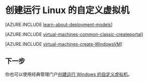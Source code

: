 <properties
	pageTitle="创建自定义 Linux 虚拟机 | Azure"
	description="了解如何从 Azure 经典管理门户使用经典部署模型创建自定义 Linux 虚拟机。"
	services="virtual-machines-linux"
	documentationCenter=""
	authors="cynthn"
	manager="timlt"
	editor="tysonn"
	tags="azure-service-management"/>

<tags
	ms.service="virtual-machines-linux"
	ms.date="07/06/2016"
	wacn.date="08/23/2016"/>

	
# 创建运行 Linux 的自定义虚拟机

[AZURE.INCLUDE [learn-about-deployment-models](../../includes/learn-about-deployment-models-classic-include.md)]

[AZURE.INCLUDE [virtual-machines-common-classic-createportal](../../includes/virtual-machines-common-classic-createportal.md)]

[AZURE.INCLUDE [virtual-machines-create-WindowsVM](../../includes/virtual-machines-create-linuxvm.md)]

## 下一步

你也可以使用经典管理门户[创建运行 Windows 的自定义虚拟机](/documentation/articles/virtual-machines-windows-classic-createportal/)。

<!---HONumber=Mooncake_0215_2016-->